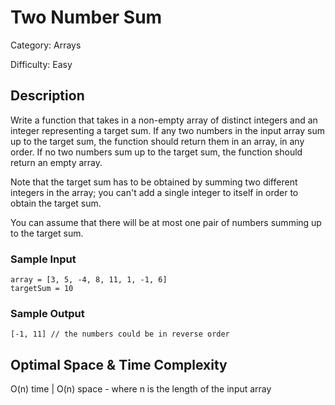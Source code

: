 # Two Number Sum

Category: Arrays

Difficulty: Easy

## Description

Write a function that takes in a non-empty array of distinct integers and an
integer representing a target sum. If any two numbers in the input array sum
up to the target sum, the function should return them in an array, in any
order. If no two numbers sum up to the target sum, the function should return
an empty array.

Note that the target sum has to be obtained by summing two different integers
in the array; you can't add a single integer to itself in order to obtain the
target sum.

You can assume that there will be at most one pair of numbers summing up to
the target sum.


### Sample Input
```
array = [3, 5, -4, 8, 11, 1, -1, 6]
targetSum = 10
```

### Sample Output
```
[-1, 11] // the numbers could be in reverse order
```

## Optimal Space & Time Complexity

O(n) time | O(n) space - where n is the length of the input array
